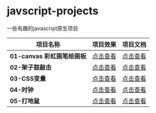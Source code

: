# javscript-projects
一些有趣的javascript原生项目

| 项目名称                     | 项目效果                                                     | 项目文档                                                     |
| ---------------------------- | ------------------------------------------------------------ | ------------------------------------------------------------ |
| **01-canvas 彩虹画笔绘画板** | [点击查看](https://v833.github.io/javscript-projects/01-Rainbow-brush-painting-board/) | [点击查看](https://github.com/v833/javscript-projects/tree/main/01-Rainbow-brush-painting-board) |
| **02-架子鼓敲击**            | [点击查看](https://v833.github.io/javscript-projects/02-JavaScript%20Drum%20Kit/) | [点击查看](https://github.com/v833/javscript-projects/tree/main/02-JavaScript%20Drum%20Kit) |
| **03-CSS变量**               | [点击查看](https://v833.github.io/javscript-projects/03-CSS%20Variables/) | [点击查看](https://github.com/v833/javscript-projects/tree/main/03-CSS%20Variables) |
| **04-时钟**                  | [点击查看](https://v833.github.io/javscript-projects/04-JS%20and%20CSS%20Clock/) | [点击查看](https://github.com/v833/javscript-projects/tree/main/04-JS%20and%20CSS%20Clock) |
| **05-打地鼠**                | [点击查看](https://v833.github.io/javscript-projects/05-Whack%20A%20Mole/index.html) | [点击查看](https://github.com/v833/javscript-projects/tree/main/05-Whack%20A%20Mole) |
